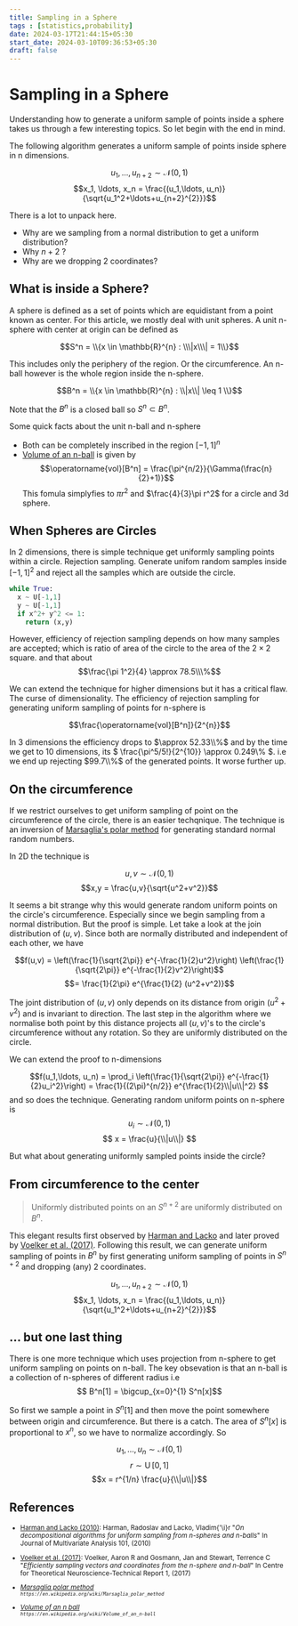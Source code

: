 ```yaml
---
title: Sampling in a Sphere
tags : [statistics,probability]
date: 2024-03-17T21:44:15+05:30
start_date: 2024-03-10T09:36:53+05:30
draft: false
---
```


# Sampling in a Sphere
Understanding how to generate a uniform sample of points inside a sphere takes us through a few interesting topics. So let begin with the end in mind. 

The following algorithm generates a uniform sample of points inside sphere in n dimensions.

$$u_1, \ldots, u_{n+2} \sim \mathcal{N}(0,1)$$
$$x_1, \ldots, x_n = \frac{(u_1,\ldots, u_n)}{\sqrt{u_1^2+\ldots+u_{n+2}^{2}}}$$

There is a lot to unpack here.
- Why are we sampling from a normal distribution to get a uniform distribution?
- Why $n+2$ ?
- Why are we dropping 2 coordinates?

## What is inside a Sphere?
A sphere is defined as a set of points which are equidistant from a point known as center. For this article, we mostly deal with unit spheres. A unit n-sphere with center at origin can be defined as

$$S^n = \\{x \in \mathbb{R}^{n} : \\\|x\\\| = 1\\}$$

This includes only the periphery of the region. Or the circumference. An n-ball however is the whole region inside the n-sphere. 

$$B^n = \\{x \in \mathbb{R}^{n} : \\|x\\| \leq 1 \\}$$

Note that the $B^n$ is a closed ball so $S^n \subset B^n$. 

Some quick facts about the unit n-ball and n-sphere
- Both can be completely inscribed in the region $[-1,1]^n$
- [Volume of an n-ball][Volume of an n ball] is given by $$\operatorname{vol}[B^n]  = \frac{\pi^{n/2}}{\Gamma(\frac{n}{2}+1)}$$
  This fomula simplyfies to $\pi r^2$ and $\frac{4}{3}\pi r^2$ for a circle and 3d sphere. 

  
## When Spheres are Circles
In 2 dimensions, there is simple technique get uniformly sampling points within a circle. Rejection sampling. Generate unifom random samples inside $[-1,1]^2$ and reject all the samples which are outside the circle. 

```python
while True:
  x ~ U[-1,1]
  y ~ U[-1,1]
  if x^2+ y^2 <= 1:
    return (x,y)
```
However, efficiency of rejection sampling depends on how many samples are accepted; which is ratio of area of the circle to the area of the $2 \times 2$ square. and that about
$$\frac{\pi 1^2}{4} \approx 78.5\\\%$$ 

We can extend the technique for higher dimensions but it has a critical flaw. The curse of dimensionality. The efficiency of rejection sampling for generating uniform sampling of points for n-sphere is 

$$\frac{\operatorname{vol}[B^n]}{2^{n}}$$

In 3 dimensions the efficiency drops to $\approx 52.33\\%$ and by the time we get to 10 dimensions, its $ \frac{\pi^5/5!}{2^{10}} \approx 0.249\\% $. i.e we end up rejecting $99.7\\%$ of the generated points. It worse further up.

## On the circumference
If we restrict ourselves to get uniform sampling of point on the circumference of the circle, there is an easier techqnique. The technique is an inversion of [Marsaglia's polar method][Marsaglia polar method] for generating standard normal random numbers. 

In 2D the technique is 

$$u,v \sim \mathcal{N}(0,1)$$
$$x,y = \frac{u,v}{\sqrt{u^2+v^2}}$$

It seems a bit strange why this would generate random uniform points on the circle's circumference. Especially since we begin sampling from a normal distribution. But the proof is simple. Let take a look at the join distribution of $(u,v)$. Since both are normally distributed and independent of each other, we have

$$f(u,v)  = \left(\frac{1}{\sqrt{2\pi}} e^{-\frac{1}{2}u^2}\right) \left(\frac{1}{\sqrt{2\pi}} e^{-\frac{1}{2}v^2}\right)$$
$$= \frac{1}{2\pi} e^{\frac{1}{2} (u^2+v^2)}$$

The joint distribution of $(u,v)$ only depends on its distance from origin ($u^2+v^2$) and is invariant to direction. The last step in the algorithm where we normalise both point by this distance projects all $(u,v)$'s to the circle's circumference without any rotation. So they are uniformly distributed on the circle. 

We can extend the proof to n-dimensions

$$f(u_1,\ldots, u_n)  = \prod_i \left(\frac{1}{\sqrt{2\pi}} e^{-\frac{1}{2}u_i^2}\right) = \frac{1}{(2\pi)^{n/2}} e^{\frac{1}{2}\\|u\\|^2} $$
and so does the technique. Generating random uniform points on n-sphere is
$$u_i \sim \mathcal{N}(0,1) $$
$$ x = \frac{u}{\\|u\\|} $$

But what about generating uniformly sampled points inside the circle?

## From circumference to the center
> Uniformly distributed points on an $S^{n+2}$ are uniformly distributed on $B^{n}$.

This elegant results first observed by [Harman and Lacko][Harman and Lacko (2010)] and later proved by [Voelker et al. (2017)]. Following this result, we can generate uniform sampling of points in $B^n$ by first generating uniform sampling of points in $S^{n+2}$ and dropping (any) 2 coordinates.



$$u_1, \ldots, u_{n+2} \sim \mathcal{N}(0,1)$$
$$x_1, \ldots, x_n = \frac{(u_1,\ldots, u_n)}{\sqrt{u_1^2+\ldots+u_{n+2}^{2}}}$$


## ... but one last thing

There is one more technique which uses projection from n-sphere to get uniform sampling on points on n-ball. The key obsevation is that an n-ball is a collection of n-spheres of different radius
i.e $$ B^n[1] =  \bigcup_{x=0}^{1} S^n[x]$$

So first we sample a point in $S^n[1]$ and then move the point somewhere between origin and circumference. But there is a catch. The area of $S^n[x]$ is proportional to $x^n$, so we have to normalize accordingly.  So

$$u_1, \ldots, u_{n} \sim \mathcal{N}(0,1)$$
$$r \sim \operatorname{U}[0,1]$$
$$x  = r^{1/n} \frac{u}{\\|u\\|}$$

## References
<reference>
 <small>


- [Harman and Lacko (2010)]: Harman, Radoslav and Lacko, Vladim{\'\i}r "_On decompositional algorithms for uniform sampling from n-spheres and n-balls_" In Journal of Multivariate Analysis 101, (2010)


- [Voelker et al. (2017)]: Voelker, Aaron R and Gosmann, Jan and Stewart, Terrence C "_Efficiently sampling vectors and coordinates from the n-sphere and n-ball_" In Centre for Theoretical Neuroscience-Technical Report 1, (2017)


- _[Marsaglia polar method]_<br><small>_`https://en.wikipedia.org/wiki/Marsaglia_polar_method`_ </small>


- _[Volume of an n ball]_<br><small>_`https://en.wikipedia.org/wiki/Volume_of_an_n-ball`_ </small>


[Harman and Lacko (2010)]:    <https://www.sciencedirect.com/science/article/pii/S0047259X10001211>
    "Harman, Radoslav and Lacko, Vladim{\'\i}r \"On decompositional algorithms for uniform sampling from n-spheres and n-balls\" In Journal of Multivariate Analysis 101, (2010)"


[Voelker et al. (2017)]:    <https://compneuro.uwaterloo.ca/files/publications/voelker.2017.pdf>
    "Voelker, Aaron R and Gosmann, Jan and Stewart, Terrence C \"Efficiently sampling vectors and coordinates from the n-sphere and n-ball\" In Centre for Theoretical Neuroscience-Technical Report 1, (2017)"


[Marsaglia polar method]:    <https://en.wikipedia.org/wiki/Marsaglia_polar_method>
    "Marsaglia's polar method"


[Volume of an n ball]:    <https://en.wikipedia.org/wiki/Volume_of_an_n-ball>
    "Volume of an n ball"

</small>
</reference>
